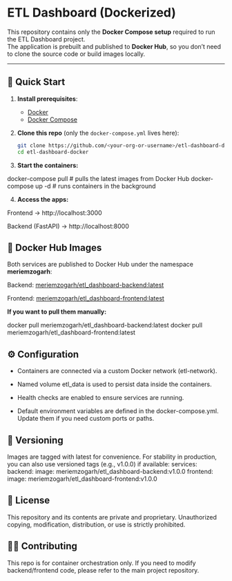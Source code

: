# ETL Dashboard (Dockerized)

This repository contains only the **Docker Compose setup** required to run the ETL Dashboard project.  
The application is prebuilt and published to **Docker Hub**, so you don’t need to clone the source code or build images locally.

---

## 🚀 Quick Start

1. **Install prerequisites**:
   - [Docker](https://docs.docker.com/get-docker/)
   - [Docker Compose](https://docs.docker.com/compose/install/)

2. **Clone this repo** (only the `docker-compose.yml` lives here):

   ```bash
   git clone https://github.com/<your-org-or-username>/etl-dashboard-docker.git
   cd etl-dashboard-docker

3. **Start the containers:**

  docker-compose pull    # pulls the latest images from Docker Hub
  docker-compose up -d   # runs containers in the background


4. **Access the apps:**

Frontend → http://localhost:3000

Backend (FastAPI) → http://localhost:8000


## 🐳 Docker Hub Images

Both services are published to Docker Hub under the namespace **meriemzogarh**:

Backend: [meriemzogarh/etl_dashboard-backend:latest](https://hub.docker.com/r/meriemzogarh/etl_dashboard-backend)

Frontend: [meriemzogarh/etl_dashboard-frontend:latest](https://hub.docker.com/r/meriemzogarh/etl_dashboard-frontend)

**If you want to pull them manually:**

docker pull meriemzogarh/etl_dashboard-backend:latest
docker pull meriemzogarh/etl_dashboard-frontend:latest



## ⚙️ Configuration

- Containers are connected via a custom Docker network (etl-network).

- Named volume etl_data is used to persist data inside the containers.

- Health checks are enabled to ensure services are running.

- Default environment variables are defined in the docker-compose.yml.
  Update them if you need custom ports or paths.



## 🔖 Versioning

Images are tagged with latest for convenience.
For stability in production, you can also use versioned tags (e.g., v1.0.0) if available:
   services:
     backend:
       image: meriemzogarh/etl_dashboard-backend:v1.0.0
     frontend:
       image: meriemzogarh/etl_dashboard-frontend:v1.0.0

## 📜 License

This repository and its contents are private and proprietary.
Unauthorized copying, modification, distribution, or use is strictly prohibited.

## 👩‍💻 Contributing

This repo is for container orchestration only.
If you need to modify backend/frontend code, please refer to the main project repository.
